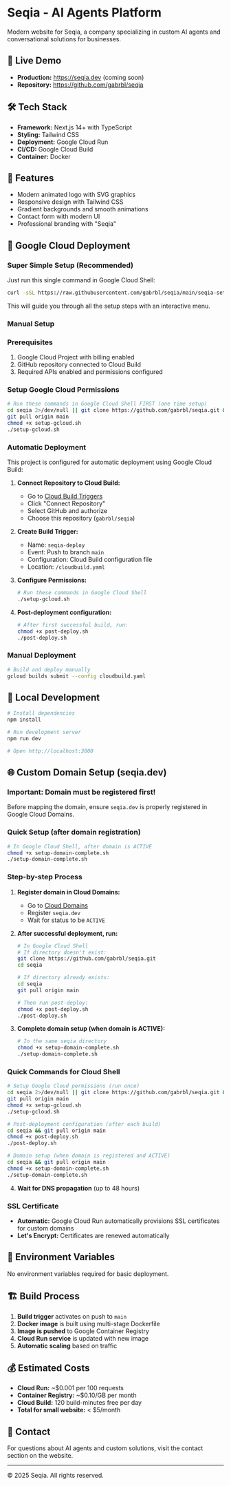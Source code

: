 # Seqia - AI Agents Platform

Modern website for Seqia, a company specializing in custom AI agents and conversational solutions for businesses.

## 🚀 Live Demo
- **Production:** https://seqia.dev (coming soon)
- **Repository:** https://github.com/gabrbl/seqia

## 🛠 Tech Stack
- **Framework:** Next.js 14+ with TypeScript
- **Styling:** Tailwind CSS
- **Deployment:** Google Cloud Run
- **CI/CD:** Google Cloud Build
- **Container:** Docker

## 🎨 Features
- Modern animated logo with SVG graphics
- Responsive design with Tailwind CSS
- Gradient backgrounds and smooth animations
- Contact form with modern UI
- Professional branding with "Seqia"

## 🚀 Google Cloud Deployment

### Super Simple Setup (Recommended)

Just run this single command in Google Cloud Shell:

```bash
curl -sSL https://raw.githubusercontent.com/gabrbl/seqia/main/seqia-setup.sh | bash
```

This will guide you through all the setup steps with an interactive menu.

### Manual Setup

### Prerequisites
1. Google Cloud Project with billing enabled
2. GitHub repository connected to Cloud Build
3. Required APIs enabled and permissions configured

### Setup Google Cloud Permissions
```bash
# Run these commands in Google Cloud Shell FIRST (one time setup)
cd seqia 2>/dev/null || git clone https://github.com/gabrbl/seqia.git && cd seqia
git pull origin main
chmod +x setup-gcloud.sh
./setup-gcloud.sh
```

### Automatic Deployment
This project is configured for automatic deployment using Google Cloud Build:

1. **Connect Repository to Cloud Build:**
   - Go to [Cloud Build Triggers](https://console.cloud.google.com/cloud-build/triggers)
   - Click "Connect Repository"
   - Select GitHub and authorize
   - Choose this repository (`gabrbl/seqia`)

2. **Create Build Trigger:**
   - Name: `seqia-deploy`
   - Event: Push to branch `main`
   - Configuration: Cloud Build configuration file
   - Location: `/cloudbuild.yaml`

3. **Configure Permissions:**
   ```bash
   # Run these commands in Google Cloud Shell
   ./setup-gcloud.sh
   ```

4. **Post-deployment configuration:**
   ```bash
   # After first successful build, run:
   chmod +x post-deploy.sh
   ./post-deploy.sh
   ```

### Manual Deployment
```bash
# Build and deploy manually
gcloud builds submit --config cloudbuild.yaml
```

## 🔧 Local Development

```bash
# Install dependencies
npm install

# Run development server
npm run dev

# Open http://localhost:3000
```

## 🌐 Custom Domain Setup (seqia.dev)

### Important: Domain must be registered first!
Before mapping the domain, ensure `seqia.dev` is properly registered in Google Cloud Domains.

### Quick Setup (after domain registration)
```bash
# In Google Cloud Shell, after domain is ACTIVE
chmod +x setup-domain-complete.sh
./setup-domain-complete.sh
```

### Step-by-step Process

1. **Register domain in Cloud Domains:**
   - Go to [Cloud Domains](https://console.cloud.google.com/net-services/domains)
   - Register `seqia.dev`
   - Wait for status to be `ACTIVE`

2. **After successful deployment, run:**
   ```bash
   # In Google Cloud Shell
   # If directory doesn't exist:
   git clone https://github.com/gabrbl/seqia.git
   cd seqia
   
   # If directory already exists:
   cd seqia
   git pull origin main
   
   # Then run post-deploy:
   chmod +x post-deploy.sh
   ./post-deploy.sh
   ```

3. **Complete domain setup (when domain is ACTIVE):**
   ```bash
   # In the same seqia directory
   chmod +x setup-domain-complete.sh
   ./setup-domain-complete.sh
   ```

### Quick Commands for Cloud Shell

```bash
# Setup Google Cloud permissions (run once)
cd seqia 2>/dev/null || git clone https://github.com/gabrbl/seqia.git && cd seqia
git pull origin main
chmod +x setup-gcloud.sh
./setup-gcloud.sh

# Post-deployment configuration (after each build)
cd seqia && git pull origin main
chmod +x post-deploy.sh
./post-deploy.sh

# Domain setup (when domain is registered and ACTIVE)
cd seqia && git pull origin main
chmod +x setup-domain-complete.sh
./setup-domain-complete.sh
```

4. **Wait for DNS propagation** (up to 48 hours)

### SSL Certificate
- **Automatic:** Google Cloud Run automatically provisions SSL certificates for custom domains
- **Let's Encrypt:** Certificates are renewed automatically

## 📝 Environment Variables
No environment variables required for basic deployment.

## 🏗 Build Process
1. **Build trigger** activates on push to `main`
2. **Docker image** is built using multi-stage Dockerfile
3. **Image is pushed** to Google Container Registry
4. **Cloud Run service** is updated with new image
5. **Automatic scaling** based on traffic

## 💰 Estimated Costs
- **Cloud Run:** ~$0.001 per 100 requests
- **Container Registry:** ~$0.10/GB per month
- **Cloud Build:** 120 build-minutes free per day
- **Total for small website:** < $5/month

## 📧 Contact
For questions about AI agents and custom solutions, visit the contact section on the website.

---
© 2025 Seqia. All rights reserved.
